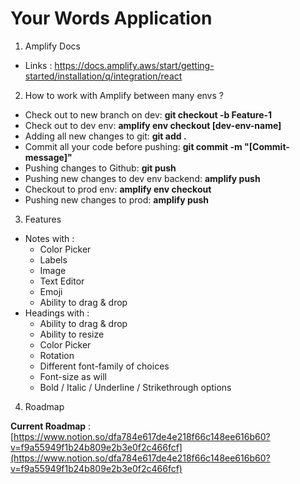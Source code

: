 # Your Words Application

1. Amplify Docs

- Links : https://docs.amplify.aws/start/getting-started/installation/q/integration/react

2. How to work with Amplify between many envs ?

- Check out to new branch on dev: **git checkout -b Feature-1**
- Check out to dev env: **amplify env checkout [dev-env-name]**
- Adding all new changes to git: **git add .**
- Commit all your code before pushing: **git commit -m "[Commit-message]"**
- Pushing changes to Github: **git push**
- Pushing new changes to dev env backend: **amplify push**
- Checkout to prod env: **amplify env checkout <env-name>**
- Pushing new changes to prod: **amplify push**

3. Features 
  - Notes with :
    - Color Picker
    - Labels 
    - Image 
    - Text Editor
    - Emoji 
    - Ability to drag & drop 
  - Headings with : 
    - Ability to drag & drop 
    - Ability to resize 
    - Color Picker 
    - Rotation 
    - Different font-family of choices
    - Font-size as will 
    - Bold / Italic / Underline / Strikethrough options
  
4. Roadmap 
  
**Current Roadmap** : [https://www.notion.so/dfa784e617de4e218f66c148ee616b60?v=f9a55949f1b24b809e2b3e0f2c466fcf](https://www.notion.so/dfa784e617de4e218f66c148ee616b60?v=f9a55949f1b24b809e2b3e0f2c466fcf)
